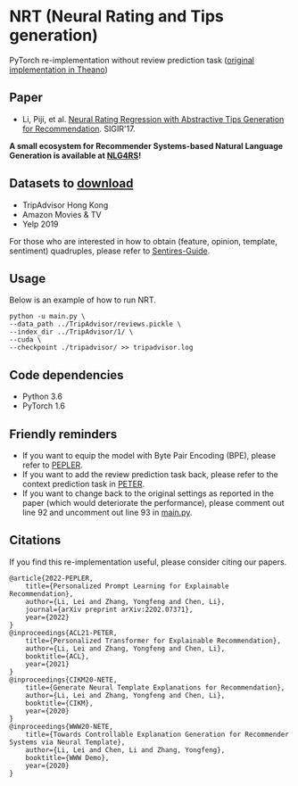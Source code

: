 # NRT (Neural Rating and Tips generation)
PyTorch re-implementation without review prediction task ([original implementation in Theano](https://github.com/lipiji/NRT-theano))

## Paper
- Li, Piji, et al. [Neural Rating Regression with Abstractive Tips Generation for Recommendation](http://lipiji.com/docs/li2017neural.pdf). SIGIR'17.

**A small ecosystem for Recommender Systems-based Natural Language Generation is available at [NLG4RS](https://github.com/lileipisces/NLG4RS)!**

## Datasets to [download](https://lifehkbueduhk-my.sharepoint.com/:f:/g/personal/16484134_life_hkbu_edu_hk/Eln600lqZdVBslRwNcAJL5cBarq6Mt8WzDKpkq1YCqQjfQ?e=cISb1C)
- TripAdvisor Hong Kong
- Amazon Movies & TV
- Yelp 2019

For those who are interested in how to obtain (feature, opinion, template, sentiment) quadruples, please refer to [Sentires-Guide](https://github.com/lileipisces/Sentires-Guide).

## Usage
Below is an example of how to run NRT.
```
python -u main.py \
--data_path ../TripAdvisor/reviews.pickle \
--index_dir ../TripAdvisor/1/ \
--cuda \
--checkpoint ./tripadvisor/ >> tripadvisor.log
```

## Code dependencies
- Python 3.6
- PyTorch 1.6

## Friendly reminders
- If you want to equip the model with Byte Pair Encoding (BPE), please refer to [PEPLER](https://github.com/lileipisces/PEPLER).
- If you want to add the review prediction task back, please refer to the context prediction task in [PETER](https://github.com/lileipisces/PETER).
- If you want to change back to the original settings as reported in the paper (which would deteriorate the performance), please comment out line 92 and uncomment out line 93 in [main.py](main.py).

## Citations
If you find this re-implementation useful, please consider citing our papers.
```
@article{2022-PEPLER,
	title={Personalized Prompt Learning for Explainable Recommendation},
	author={Li, Lei and Zhang, Yongfeng and Chen, Li},
	journal={arXiv preprint arXiv:2202.07371},
	year={2022}
}
@inproceedings{ACL21-PETER,
	title={Personalized Transformer for Explainable Recommendation},
	author={Li, Lei and Zhang, Yongfeng and Chen, Li},
	booktitle={ACL},
	year={2021}
}
@inproceedings{CIKM20-NETE,
	title={Generate Neural Template Explanations for Recommendation},
	author={Li, Lei and Zhang, Yongfeng and Chen, Li},
	booktitle={CIKM},
	year={2020}
}
@inproceedings{WWW20-NETE,
	title={Towards Controllable Explanation Generation for Recommender Systems via Neural Template},
	author={Li, Lei and Chen, Li and Zhang, Yongfeng},
	booktitle={WWW Demo},
	year={2020}
}
```
